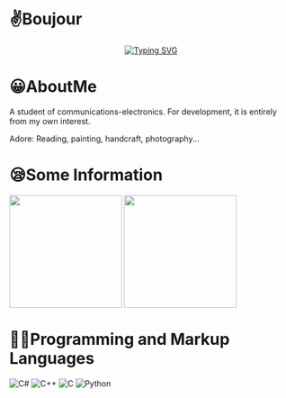 # ✌️Boujour

<div align="center">
  <a href="https://git.io/typing-svg"><img src="https://readme-typing-svg.demolab.com?font=Kanit&weight=500&size=26&pause=1000&color=6BC27F&center=true&vCenter=true&width=800&lines=ChenYiLins" alt="Typing SVG" /></a>
</div>

# 😀AboutMe

A student of communications-electronics. For development, it is entirely from my own interest.

Adore: Reading, painting, handcraft, photography...

# 😪Some Information

<div>
  <img  height="200" align="center" src="https://github-readme-stats.vercel.app/api?username=ChenYiLins&locale=en&line_height=33&show_icons=false&hide=&theme=dark&rank_icon=percentile&title_color=74c44c"/>
  <img  height="200" align="center" src="https://github-readme-stats.vercel.app/api/top-langs/?username=ChenYiLins&locale=en&line_height=33&theme=dark&langs_count=5"/>
</div>

# 👨‍💻Programming and Markup Languages

<p>
  <img alt="C#" src="https://custom-icon-badges.demolab.com/badge/C%23-68217A.svg?logo=cs2&logoColor=white">
  <img alt="C++" src="https://custom-icon-badges.demolab.com/badge/C++-9C033A.svg?logo=cpp2&logoColor=white">
  <img alt="C" src="https://custom-icon-badges.demolab.com/badge/C-03599C.svg?logo=c-in-hexagon&logoColor=white">
  <img alt="Python" src="https://img.shields.io/badge/Python-14354C.svg?logo=python&logoColor=white">
</p>

<!--
**ChenYiLins/ChenYiLins** is a ✨ _special_ ✨ repository because its `README.md` (this file) appears on your GitHub profile.

Here are some ideas to get you started:

- 🔭 I’m currently working on ...
- 🌱 I’m currently learning ...
- 👯 I’m looking to collaborate on ...
- 🤔 I’m looking for help with ...
- 💬 Ask me about ...
- 📫 How to reach me: ...
- 😄 Pronouns: ...
- ⚡ Fun fact: ...
-->
